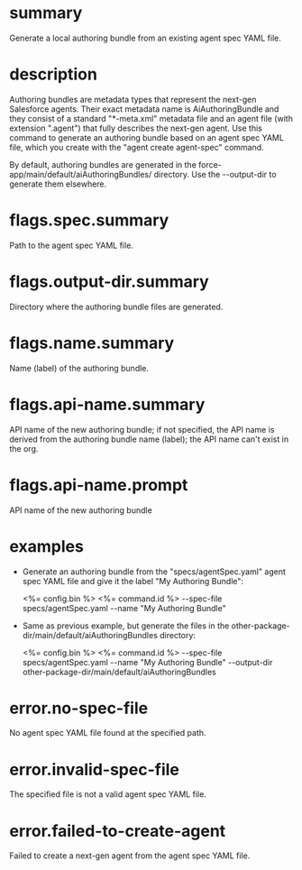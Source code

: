 # summary

Generate a local authoring bundle from an existing agent spec YAML file.

# description

Authoring bundles are metadata types that represent the next-gen Salesforce agents. Their exact metadata name is AiAuthoringBundle and they consist of a standard "\*-meta.xml" metadata file and an agent file (with extension ".agent") that fully describes the next-gen agent. Use this command to generate an authoring bundle based on an agent spec YAML file, which you create with the "agent create agent-spec" command.

By default, authoring bundles are generated in the force-app/main/default/aiAuthoringBundles/<api-name> directory. Use the --output-dir to generate them elsewhere.

# flags.spec.summary

Path to the agent spec YAML file.

# flags.output-dir.summary

Directory where the authoring bundle files are generated.

# flags.name.summary

Name (label) of the authoring bundle.

# flags.api-name.summary

API name of the new authoring bundle; if not specified, the API name is derived from the authoring bundle name (label); the API name can't exist in the org.

# flags.api-name.prompt

API name of the new authoring bundle

# examples

- Generate an authoring bundle from the "specs/agentSpec.yaml" agent spec YAML file and give it the label "My Authoring Bundle":

  <%= config.bin %> <%= command.id %> --spec-file specs/agentSpec.yaml --name "My Authoring Bundle"

- Same as previous example, but generate the files in the other-package-dir/main/default/aiAuthoringBundles directory:

  <%= config.bin %> <%= command.id %> --spec-file specs/agentSpec.yaml --name "My Authoring Bundle" --output-dir other-package-dir/main/default/aiAuthoringBundles

# error.no-spec-file

No agent spec YAML file found at the specified path.

# error.invalid-spec-file

The specified file is not a valid agent spec YAML file.

# error.failed-to-create-agent

Failed to create a next-gen agent from the agent spec YAML file.
